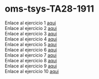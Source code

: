 # oms-tsys-TA28-1911

Enlace al ejercicio 1 [aqui](https://oriolmelo.github.io/oms-tsys-TA28-1911/Ejercicio%201/)  
Enlace al ejercicio 2 [aqui](https://oriolmelo.github.io/oms-tsys-TA28-1911/Ejercicio%202/)  
Enlace al ejercicio 3 [aqui](https://oriolmelo.github.io/oms-tsys-TA28-1911/Ejercicio%203/)  
Enlace al ejercicio 4 [aqui](https://oriolmelo.github.io/oms-tsys-TA28-1911/Ejercicio%204/)  
Enlace al ejercicio 5 [aqui](https://oriolmelo.github.io/oms-tsys-TA28-1911/Ejercicio%205/)  
Enlace al ejercicio 6 [aqui](https://oriolmelo.github.io/oms-tsys-TA28-1911/Ejercicio%206/parquenatural)  
Enlace al ejercicio 7 [aqui](https://oriolmelo.github.io/oms-tsys-TA28-1911/Ejercicio%207/parquenatural)  
Enlace al ejercicio 8 [aqui](https://oriolmelo.github.io/oms-tsys-TA28-1911/Ejercicio%208/parquenatural)  
Enlace al ejercicio 9 [aqui](https://oriolmelo.github.io/oms-tsys-TA28-1911/Ejercicio%209/parquenatural)  
Enlace al ejercicio 10 [aqui](https://oriolmelo.github.io/oms-tsys-TA28-1911/Ejercicio%2010/parquenatural)  
